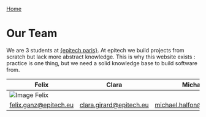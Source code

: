 [Home](index.md)

# Our Team

We are 3 students at [{epitech paris}](http://www.epitech.eu).
At epitech we build projects from scratch but lack more abstract
knowledge. This is why this website exists : practice is one thing,
but we need a solid knowledge base to build software from.


|Felix|Clara|Michael|
|---|---|---|
|![Image Felix](http://ageoflazies.herokuapp.com/images/felix.jpg)|||
|felix.ganz@epitech.eu|clara.girard@epitech.eu|michael.halfon@epitech.eu|